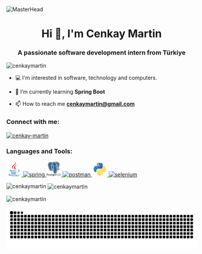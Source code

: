 ![MasterHead](https://res.cloudinary.com/practicaldev/image/fetch/s--AdZfJt-u--/c_imagga_scale,f_auto,fl_progressive,h_420,q_auto,w_1000/https://thepracticaldev.s3.amazonaws.com/i/nm7p2l8dzvw1lbxjwcfy.png)
<h1 align="center">Hi 👋, I'm Cenkay Martin</h1>
<h3 align="center">A passionate software development intern from Türkiye</h3>

<p align="left"> <img src="https://komarev.com/ghpvc/?username=cenkaymartin&label=Profile%20views&color=0e75b6&style=flat" alt="cenkaymartin" /> </p>

- 💻 I'm interested in software, technology and computers.
- 🌱 I’m currently learning **Spring Boot**

- 📫 How to reach me **cenkaymartin@gmail.com**

<h3 align="left">Connect with me:</h3>
<p align="left">
<a href="https://linkedin.com/in/cenkay-martin" target="blank"><img align="center" src="https://raw.githubusercontent.com/rahuldkjain/github-profile-readme-generator/master/src/images/icons/Social/linked-in-alt.svg" alt="cenkay-martin" height="30" width="40" /></a>
</p>

<h3 align="left">Languages and Tools:</h3>
<p align="left"> <a href="https://www.java.com" target="_blank" rel="noreferrer"> <img src="https://raw.githubusercontent.com/devicons/devicon/master/icons/java/java-original.svg" alt="java" width="40" height="40"/> </a> <a href="https://spring.io/" target="_blank" rel="noreferrer"> <img src="https://www.vectorlogo.zone/logos/springio/springio-icon.svg" alt="spring" width="40" height="40"/> </a> <a href="https://www.postgresql.org" target="_blank" rel="noreferrer"> <img src="https://raw.githubusercontent.com/devicons/devicon/master/icons/postgresql/postgresql-original-wordmark.svg" alt="postgresql" width="40" height="40"/> </a> <a href="https://postman.com" target="_blank" rel="noreferrer"> <img src="https://www.vectorlogo.zone/logos/getpostman/getpostman-icon.svg" alt="postman" width="40" height="40"/> </a> <a href="https://www.python.org" target="_blank" rel="noreferrer"> <img src="https://raw.githubusercontent.com/devicons/devicon/master/icons/python/python-original.svg" alt="python" width="40" height="40"/> </a> <a href="https://www.selenium.dev" target="_blank" rel="noreferrer"> <img src="https://raw.githubusercontent.com/detain/svg-logos/780f25886640cef088af994181646db2f6b1a3f8/svg/selenium-logo.svg" alt="selenium" width="40" height="40"/> </a> </p>

<p><img align="left" src="https://github-readme-stats.vercel.app/api/top-langs?username=cenkaymartin&show_icons=true&locale=en&layout=compact" alt="cenkaymartin" /></p>

<p>&nbsp;<img align="center" src="https://github-readme-stats.vercel.app/api?username=cenkaymartin&show_icons=true&locale=en" alt="cenkaymartin" /></p>

<p><img align="center" src="https://github-readme-streak-stats.herokuapp.com/?user=cenkaymartin&" alt="cenkaymartin" /></p>

<picture>
  <source media="(prefers-color-scheme: dark)" srcset="https://raw.githubusercontent.com/cenkaymartin/cenkaymartin/output/github-contribution-grid-snake-dark.svg" width=800>
  <source media="(prefers-color-scheme: light)" srcset="https://raw.githubusercontent.com/cenkaymartin/cenkaymartin/output/github-contribution-grid-snake.svg" width=800>
  <img alt="github contribution grid snake animation" src="https://raw.githubusercontent.com/cenkaymartin/cenkaymartin/output/github-contribution-grid-snake.svg">
</picture>

